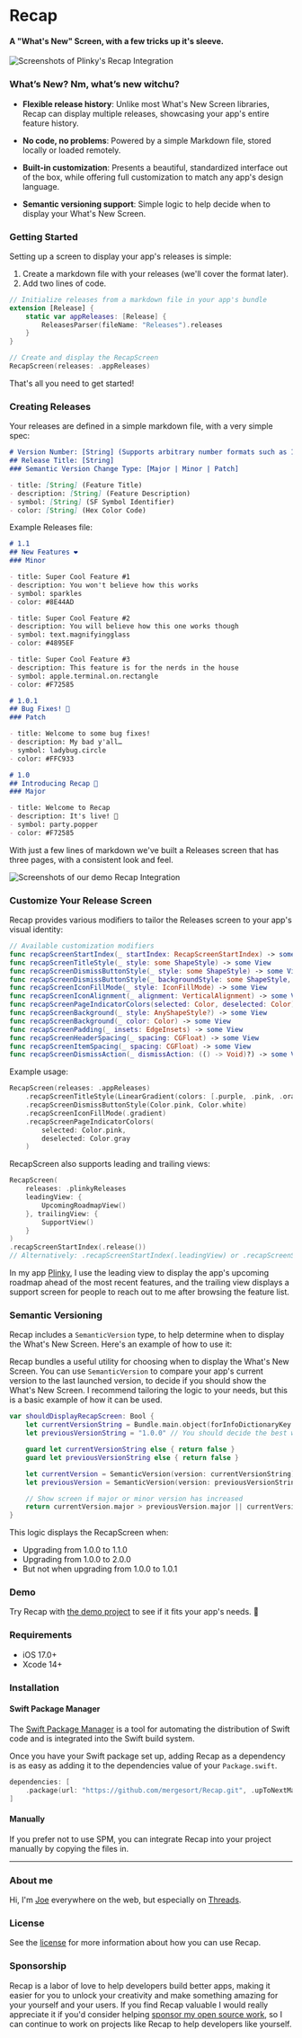 # Recap

#### A "What's New" Screen, with a few tricks up it's sleeve.

![Screenshots of Plinky's Recap Integration](Images/plinky-screens.png)

### What’s New? Nm, what’s new witchu?

- **Flexible release history**: Unlike most What's New Screen libraries, Recap can display multiple releases, showcasing your app's entire feature history.

- **No code, no problems**: Powered by a simple Markdown file, stored locally or loaded remotely.

- **Built-in customization**: Presents a beautiful, standardized interface out of the box, while offering full customization to match any app's design language.

- **Semantic versioning support**: Simple logic to help decide when to display your What's New Screen.

### Getting Started

Setting up a screen to display your app's releases is simple:
1. Create a markdown file with your releases (we'll cover the format later).
2. Add two lines of code.

```swift
// Initialize releases from a markdown file in your app's bundle
extension [Release] {
    static var appReleases: [Release] {
        ReleasesParser(fileName: "Releases").releases
    }
}

// Create and display the RecapScreen
RecapScreen(releases: .appReleases)
```

That's all you need to get started!

### Creating Releases

Your releases are defined in a simple markdown file, with a very simple spec:
```markdown
# Version Number: [String] (Supports arbitrary number formats such as 1, 1.0, or 1.0.0)
## Release Title: [String]
### Semantic Version Change Type: [Major | Minor | Patch]

- title: [String] (Feature Title)
- description: [String] (Feature Description)
- symbol: [String] (SF Symbol Identifier)
- color: [String] (Hex Color Code)
```

Example Releases file:

```markdown
# 1.1
## New Features ❤️
### Minor

- title: Super Cool Feature #1
- description: You won't believe how this works
- symbol: sparkles
- color: #8E44AD

- title: Super Cool Feature #2
- description: You will believe how this one works though
- symbol: text.magnifyingglass
- color: #4895EF

- title: Super Cool Feature #3
- description: This feature is for the nerds in the house
- symbol: apple.terminal.on.rectangle
- color: #F72585

# 1.0.1
## Bug Fixes! 🐛
### Patch

- title: Welcome to some bug fixes!
- description: My bad y'all…
- symbol: ladybug.circle
- color: #FFC933

# 1.0
## Introducing Recap 🥳
### Major

- title: Welcome to Recap
- description: It's live! 🥰
- symbol: party.popper
- color: #F72585
```

With just a few lines of markdown we've built a Releases screen that has three pages, with a consistent look and feel.

![Screenshots of our demo Recap Integration](Images/demo-screens.png)

### Customize Your Release Screen

Recap provides various modifiers to tailor the Releases screen to your app's visual identity:

```swift
// Available customization modifiers
func recapScreenStartIndex(_ startIndex: RecapScreenStartIndex) -> some View
func recapScreenTitleStyle(_ style: some ShapeStyle) -> some View
func recapScreenDismissButtonStyle(_ style: some ShapeStyle) -> some View
func recapScreenDismissButtonStyle(_ backgroundStyle: some ShapeStyle, _ foregroundStyle: some ShapeStyle) -> some View
func recapScreenIconFillMode(_ style: IconFillMode) -> some View
func recapScreenIconAlignment(_ alignment: VerticalAlignment) -> some View
func recapScreenPageIndicatorColors(selected: Color, deselected: Color) -> some View
func recapScreenBackground(_ style: AnyShapeStyle?) -> some View
func recapScreenBackground(_ color: Color) -> some View
func recapScreenPadding(_ insets: EdgeInsets) -> some View
func recapScreenHeaderSpacing(_ spacing: CGFloat) -> some View
func recapScreenItemSpacing(_ spacing: CGFloat) -> some View
func recapScreenDismissAction(_ dismissAction: (() -> Void)?) -> some View
```

Example usage:

```swift
RecapScreen(releases: .appReleases)
    .recapScreenTitleStyle(LinearGradient(colors: [.purple, .pink, .orange, .yellow], startPoint: .topLeading, endPoint: .bottomTrailing))
    .recapScreenDismissButtonStyle(Color.pink, Color.white)
    .recapScreenIconFillMode(.gradient)
    .recapScreenPageIndicatorColors(
        selected: Color.pink,
        deselected: Color.gray
    )
```

RecapScreen also supports leading and trailing views:

```swift
RecapScreen(
    releases: .plinkyReleases
    leadingView: {
        UpcomingRoadmapView()
    }, trailingView: {
        SupportView()
    }
)
.recapScreenStartIndex(.release())
// Alternatively: .recapScreenStartIndex(.leadingView) or .recapScreenStartIndex(.trailingView)
```

In my app [Plinky](https://plinky.app), I use the leading view to display the app's upcoming roadmap ahead of the most recent features, and the trailing view displays a support screen for people to reach out to me after browsing the feature list.

### Semantic Versioning

Recap includes a `SemanticVersion` type, to help determine when to display the What's New Screen. Here's an example of how to use it:

Recap bundles a useful utility for choosing when to display the What's New Screen. You can use `SemanticVersion` to compare your app's current version to the last launched version, to decide if you should show the What's New Screen. I recommend tailoring the logic to your needs, but this is a basic example of how it can be used.

```swift
var shouldDisplayRecapScreen: Bool {
    let currentVersionString = Bundle.main.object(forInfoDictionaryKey: "CFBundleShortVersionString") as? String
    let previousVersionString = "1.0.0" // You should decide the best way to store the user's last launched version number, UserDefaults is a useful option.

    guard let currentVersionString else { return false }
    guard let previousVersionString else { return false }

    let currentVersion = SemanticVersion(version: currentVersionString)
    let previousVersion = SemanticVersion(version: previousVersionString)

    // Show screen if major or minor version has increased
    return currentVersion.major > previousVersion.major || currentVersion.minor > previousVersion.minor
}
```

This logic displays the RecapScreen when:
- Upgrading from 1.0.0 to 1.1.0
- Upgrading from 1.0.0 to 2.0.0
- But not when upgrading from 1.0.0 to 1.0.1

### Demo

Try Recap with [the demo project](https://github.com/mergesort/Recap/tree/main/Demo) to see if it fits your app's needs. 📱

### Requirements

- iOS 17.0+
- Xcode 14+

### Installation

#### Swift Package Manager

The [Swift Package Manager](https://www.swift.org/package-manager) is a tool for automating the distribution of Swift code and is integrated into the Swift build system.

Once you have your Swift package set up, adding Recap as a dependency is as easy as adding it to the dependencies value of your `Package.swift`.

```swift
dependencies: [
    .package(url: "https://github.com/mergesort/Recap.git", .upToNextMajor(from: "1.0.0"))
]
```

#### Manually

If you prefer not to use SPM, you can integrate Recap into your project manually by copying the files in.

---

### About me

Hi, I'm [Joe](http://fabisevi.ch) everywhere on the web, but especially on [Threads](https://threads.net/@mergesort).

### License

See the [license](LICENSE) for more information about how you can use Recap.

### Sponsorship

Recap is a labor of love to help developers build better apps, making it easier for you to unlock your creativity and make something amazing for your yourself and your users. If you find Recap valuable I would really appreciate it if you'd consider helping [sponsor my open source work](https://github.com/sponsors/mergesort), so I can continue to work on projects like Recap to help developers like yourself.
